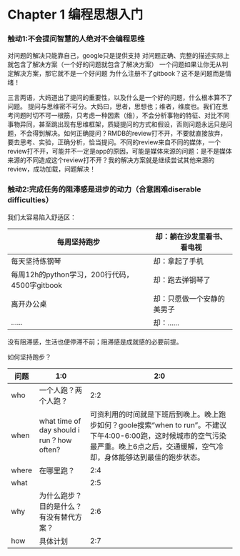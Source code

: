 # Chapter 1 编程思想入门



### 触动1:不会提问智慧的人绝对不会编程思维

对问题的解决只能靠自己，google只是提供支持
对问题正确、完整的描述实际上就包含了解决方案（一个好的问题就包含了解决方案）
一个问题如果让你无从判定解决方案，那它就不是一个好问题
为什么注册不了gitbook？这不是问题而是情绪！

三言两语，大妈道出了提问的重要性，以及什么是一个好的问题，什么根本算不了问题。
提问与思维密不可分。大妈曰，思者，思想也；维者，维度也。我们在思考问题时切不可一根筋，只考虑一种因素（维），不会分析事物的特征、对比不同事物异同，甚至跳出现有思维框架，质疑提问的方式和假设，否则问题永远只是问题，不会得到解决。如何正确提问？RMDB的review打不开，不要就直接放弃，要去思考、实验，正确分析，恰当提问。不同的review来自不同的媒体，一个review打不开，可能并不一定是app的原因，可能是媒体来源的问题：是不是媒体来源的不同造成这个review打不开？我的解决方案就是继续尝试其他来源的review，成功加载，问题解决！




### 触动2:完成任务的阻滞感是进步的动力（合意困难diserable difficulties）

我们太容易陷入舒适区：

| 每周坚持跑步 | 却：躺在沙发里看书、看电视 |
| -- | -- |
| 每天坚持练钢琴 | 却：拿起了手机 |
| 每周12h的python学习，200行代码，4500字gitbook | 却：跑去弹钢琴了 |
| 离开办公桌 | 却：只愿做一个安静的美男子 |
|  ...... | 却：...... |

没有阻滞感，生活也便停滞不前；阻滞感是成就感的必要前提。

如何坚持跑步？

| 问题 | 1:0 | 2:0 |
| -- | -- | -- |
| who | 一个人跑？两个人跑？ | 2:2 |
| when | what time of day should i run？how often? | 可资利用的时间就是下班后到晚上。晚上跑步如何？goole搜索“when to run”。不建议下午4:00-6:00跑，这时候城市的空气污染最严重。晚上6点之后，交通缓解，空气冷却，身体能够达到最佳的跑步状态。 |
| where | 在哪里跑？ | 2:4 |
| what |  | 2:5 |
| why | 为什么跑步？目的是什么？有没有替代方案？ | 2:6 |
| how | 具体计划 | 2:7 |




















